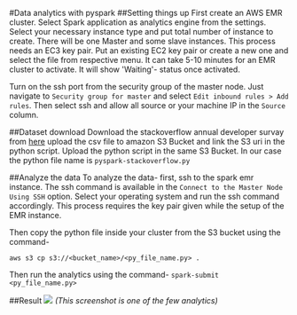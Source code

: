 #Data analytics with pyspark
##Setting things up
First create an AWS EMR cluster. Select Spark application as analytics engine from the settings. Select your necessary instance type and put total number of instance to create. There will be one Master and some slave instances. This process needs an EC3 key pair. Put an existing EC2 key pair or create a new one and select the file from respective menu. It can take 5-10 minutes for an EMR cluster to activate. It will show 'Waiting'- status once activated.

Turn on the ssh port from the security group of the master node. Just navigate to `Security group for master` and select `Edit inbound rules > Add rules`. Then select ssh and allow all source or your machine IP in the `Source` column.

##Dataset download
Download the stackoverflow annual developer survay from [here](https://insights.stackoverflow.com/survey)
upload the csv file to amazon S3 Bucket and link the S3 uri in the python script. Upload the python script in the same S3 Bucket. In our case the python file name is `pyspark-stackoverflow.py`

##Analyze the data
To analyze the data- first, ssh to the spark emr instance. The ssh command is available in the `Connect to the Master Node Using SSH` option. Select your operating system and run the ssh command accordingly. This process requires the key pair given while the setup of the EMR instance.

Then copy the python file inside your cluster from the S3 bucket using the command-

`aws s3 cp s3://<bucket_name>/<py_file_name.py> .`

Then run the analytics using the command-
`spark-submit <py_file_name.py>`

##Result
![](https://i.ibb.co/GkcjbtX/result-1-png.png)
*(This screenshot is one of the few analytics)*